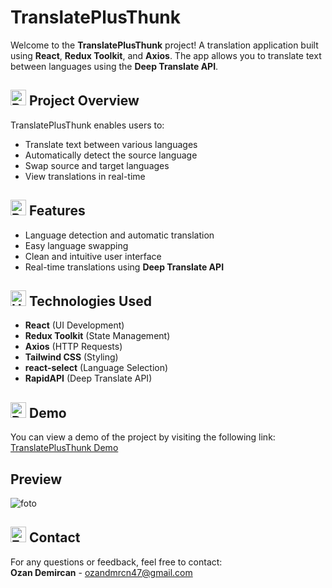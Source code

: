 # TranslatePlusThunk
Welcome to the **TranslatePlusThunk** project! A translation application built using **React**, **Redux Toolkit**, and **Axios**. The app allows you to translate text between languages using the **Deep Translate API**.

## <img src="https://raw.githubusercontent.com/Tarikul-Islam-Anik/Animated-Fluent-Emojis/master/Emojis/Activities/Bullseye.png" alt="Bullseye" width="25" height="25" /> Project Overview
TranslatePlusThunk enables users to:
- Translate text between various languages
- Automatically detect the source language
- Swap source and target languages
- View translations in real-time

## <img src="https://raw.githubusercontent.com/Tarikul-Islam-Anik/Animated-Fluent-Emojis/master/Emojis/Travel%20and%20places/Rocket.png" alt="Rocket" width="25" height="25" /> Features
- Language detection and automatic translation
- Easy language swapping
- Clean and intuitive user interface
- Real-time translations using **Deep Translate API**

## <img src="https://raw.githubusercontent.com/Tarikul-Islam-Anik/Animated-Fluent-Emojis/master/Emojis/Objects/Hammer%20and%20Wrench.png" alt="Hammer and Wrench" width="25" height="25" /> Technologies Used
- **React** (UI Development)
- **Redux Toolkit** (State Management)
- **Axios** (HTTP Requests)
- **Tailwind CSS** (Styling)
- **react-select** (Language Selection)
- **RapidAPI** (Deep Translate API)

## <img src="https://raw.githubusercontent.com/Tarikul-Islam-Anik/Animated-Fluent-Emojis/master/Emojis/Objects/Desktop%20Computer.png" alt="Desktop Computer" width="25" height="25" /> Demo
You can view a demo of the project by visiting the following link:  
[TranslatePlusThunk Demo](https://ozantranslateplusthunk.netlify.app/)

## Preview
![foto](https://github.com/user-attachments/assets/1e7ef216-e019-40f6-b8fa-1badc157e48c)

## <img src="https://raw.githubusercontent.com/Tarikul-Islam-Anik/Animated-Fluent-Emojis/master/Emojis/Objects/E-Mail.png" alt="E-Mail" width="25" height="25" /> Contact
For any questions or feedback, feel free to contact:  
**Ozan Demircan** - ozandmrcn47@gmail.com
